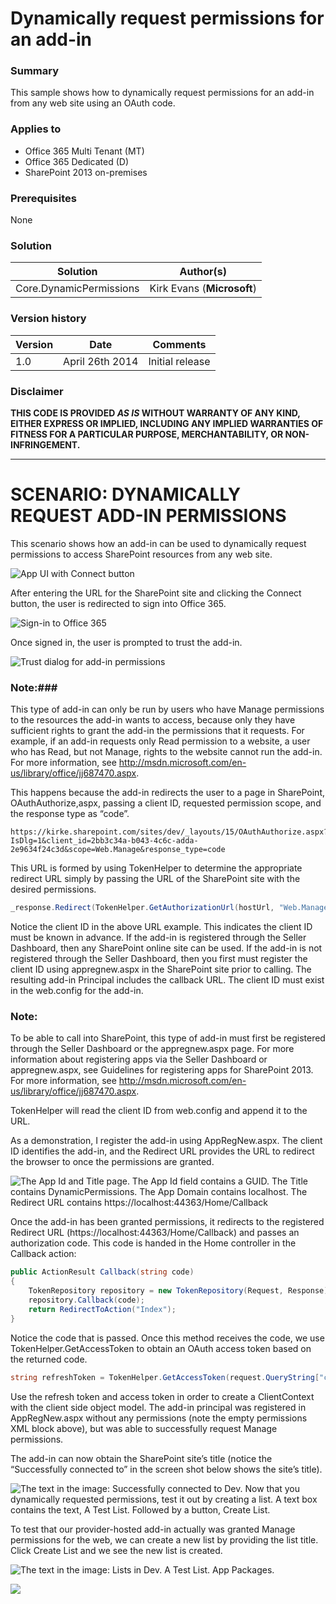 # Dynamically request permissions for an add-in #

### Summary ###
This sample shows how to dynamically request permissions for an add-in from any web site using an OAuth code.

### Applies to ###
-  Office 365 Multi Tenant (MT)
-  Office 365 Dedicated (D)
-  SharePoint 2013 on-premises

### Prerequisites ###
None

### Solution ###
Solution | Author(s)
---------|----------
Core.DynamicPermissions | Kirk Evans (**Microsoft**)

### Version history ###
Version  | Date | Comments
---------| -----| --------
1.0  | April 26th 2014 | Initial release

### Disclaimer ###
**THIS CODE IS PROVIDED *AS IS* WITHOUT WARRANTY OF ANY KIND, EITHER EXPRESS OR IMPLIED, INCLUDING ANY IMPLIED WARRANTIES OF FITNESS FOR A PARTICULAR PURPOSE, MERCHANTABILITY, OR NON-INFRINGEMENT.**


----------

# SCENARIO: DYNAMICALLY REQUEST ADD-IN PERMISSIONS #
This scenario shows how an add-in can be used to dynamically request permissions to access SharePoint resources from any web site.

![App UI with Connect button](http://i.imgur.com/7Dnd75t.png)

After entering the URL for the SharePoint site and clicking the Connect button, the user is redirected to sign into Office 365.

![Sign-in to Office 365](http://i.imgur.com/zYs8EDJ.png)

Once signed in, the user is prompted to trust the add-in.

![Trust dialog for add-in permissions](http://i.imgur.com/psJXcqu.png)

### Note:###
This type of add-in can only be run by users who have Manage permissions to the resources the add-in wants to access, because only they have sufficient rights to grant the add-in the permissions that it requests. For example, if an add-in requests only Read permission to a website, a user who has Read, but not Manage, rights to the website cannot run the add-in.  For more information, see http://msdn.microsoft.com/en-us/library/office/jj687470.aspx. 

This happens because the add-in redirects the user to a page in SharePoint, OAuthAuthorize,aspx, passing a client ID, requested permission scope, and the response type as “code”.

```
https://kirke.sharepoint.com/sites/dev/_layouts/15/OAuthAuthorize.aspx?IsDlg=1&client_id=2bb3c34a-b043-4c6c-adda-2e9634f24c3d&scope=Web.Manage&response_type=code
```

This URL is formed by using TokenHelper to determine the appropriate redirect URL simply by passing the URL of the SharePoint site with the desired permissions.

```C#
_response.Redirect(TokenHelper.GetAuthorizationUrl(hostUrl, "Web.Manage"));
```

Notice the client ID in the above URL example. This indicates the client ID must be known in advance.  If the add-in is registered through the Seller Dashboard, then any SharePoint online site can be used. If the add-in is not registered through the Seller Dashboard, then you first must register the client ID using appregnew.aspx in the SharePoint site prior to calling. The resulting add-in Principal includes the callback URL. The client ID must exist in the web.config for the add-in.

### Note: ###
To be able to call into SharePoint, this type of add-in must first be registered through the Seller Dashboard or the appregnew.aspx page. For more information about registering apps via the Seller Dashboard or appregnew.aspx, see Guidelines for registering apps for SharePoint 2013.  For more information, see http://msdn.microsoft.com/en-us/library/office/jj687470.aspx.

TokenHelper will read the client ID from web.config and append it to the URL.

As a demonstration, I register the add-in using AppRegNew.aspx.  The client ID identifies the add-in, and the Redirect URL provides the URL to redirect the browser to once the permissions are granted.

![The App Id and Title page. The App Id field contains a GUID. The Title contains DynamicPermissions. The App Domain contains localhost. The Redirect URL contains https://localhost:44363/Home/Callback](http://i.imgur.com/FGkEat5.png)

Once the add-in has been granted permissions, it redirects to the registered Redirect URL (https://localhost:44363/Home/Callback) and passes an authorization code.  This code is handed in the Home controller in the Callback action:

```C#
public ActionResult Callback(string code)
{
    TokenRepository repository = new TokenRepository(Request, Response);
    repository.Callback(code);
    return RedirectToAction("Index");
}
```

Notice the code that is passed.  Once this method receives the code, we use TokenHelper.GetAccessToken to obtain an OAuth access token based on the returned code.

```C#
string refreshToken = TokenHelper.GetAccessToken(request.QueryString["code"], "00000003-0000-0ff1-ce00-000000000000", targetUri.Authority, TokenHelper.GetRealmFromTargetUrl(targetUri), new Uri(request.Url.GetLeftPart(UriPartial.Path))).RefreshToken;
```

Use the refresh token and access token in order to create a ClientContext with the client side object model. The add-in principal was registered in AppRegNew.aspx without any permissions (note the empty permissions XML block above), but was able to successfully request Manage permissions.

The add-in can now obtain the SharePoint site’s title (notice the “Successfully connected to” in the screen shot below shows the site’s title).

![The text in the image: Successfully connected to Dev. Now that you dynamically requested permissions, test it out by creating a list. A text box contains the text, A Test List. Followed by a button, Create List.](http://i.imgur.com/Kk8As9F.png)

To test that our provider-hosted add-in actually was granted Manage permissions for the web, we can create a new list by providing the list title.  Click Create List and we see the new list is created.

![The text in the image: Lists in Dev. A Test List. App Packages.](http://i.imgur.com/yUFp74h.png)


<img src="https://telemetry.sharepointpnp.com/pnp/samples/Core.DynamicPermissions" />